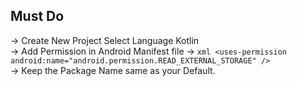 ## Must Do ##


-> Create New Project Select Language Kotlin <br />
-> Add Permission in Android Manifest file ->   ```xml <uses-permission android:name="android.permission.READ_EXTERNAL_STORAGE" />``` <br />
-> Keep the Package Name same as your Default.
